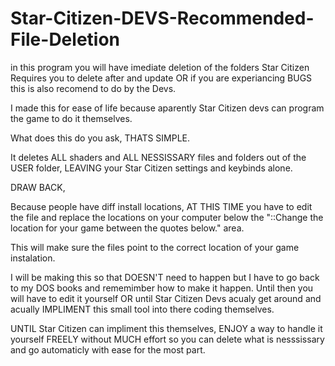 # Star-Citizen-DEVS-Recommended-File-Deletion

in this program you will have imediate deletion of the folders Star Citizen Requires you to delete after and update OR if you are experiancing BUGS this is also recomend to do by the Devs.

I made this for ease of life because aparently Star Citizen devs can program the game to do it themselves.

What does this do you ask, THATS SIMPLE.

It deletes ALL shaders and ALL NESSISSARY files and folders out of the USER folder, LEAVING your Star Citizen settings and keybinds alone.

DRAW BACK,

Because people have diff install locations, AT THIS TIME you have to edit the file and replace the locations on your computer below the "::Change the location for your game between the quotes below." area.

This will make sure the files point to the correct location of your game instalation.

I will be making this so that DOESN'T need to happen but I have to go back to my DOS books and rememimber how to make it happen. Until then you will have to edit it yourself OR until Star Citizen Devs acualy get around and acually IMPLIMENT this small tool into there coding themselves.

UNTIL Star Citizen can impliment this themselves, ENJOY a way to handle it yourself FREELY without MUCH effort so you can delete what is nesssissary and go automaticly with ease for the most part.
